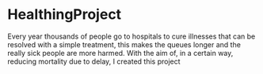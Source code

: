 # HealthingProject
 
Every year thousands of people go to hospitals to cure illnesses that can be resolved with a simple treatment, this makes the queues longer and the really sick people are more harmed.
With the aim of, in a certain way, reducing mortality due to delay, I created this project
